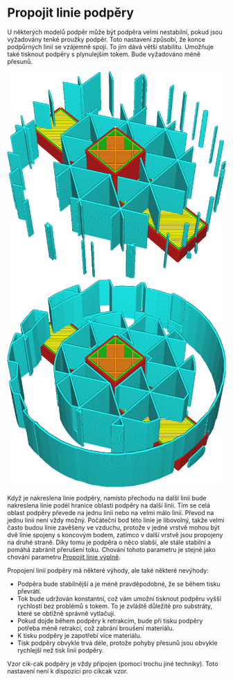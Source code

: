 Propojit linie podpěry
====
U některých modelů podpěr může být podpěra velmi nestabilní, pokud jsou vyžadovány tenké proužky podpěr. Toto nastavení způsobí, že konce podpůrných linií se vzájemně spojí. To jim dává větší stabilitu. Umožňuje také tisknout podpěry s plynulejším tokem. Bude vyžadováno méně přesunů.

![Nepropojená lineární podpěra](../../../articles/images/zig_zaggify_support_disabled.png)
![Propojená lineární podpěra](../../../articles/images/zig_zaggify_support_enabled.png)

Když je nakreslena linie podpěry, namísto přechodu na další linii bude nakreslena linie podél hranice oblasti podpěry na další linii. Tím se celá oblast podpěry převede na jednu linii nebo na velmi málo linií. Převod na jednu linii není vždy možný. Počáteční bod této linie je libovolný, takže velmi často budou linie zavěšeny ve vzduchu, protože v jedné vrstvě mohou být dvě linie spojeny s koncovým bodem, zatímco v další vrstvě jsou propojeny na druhé straně. Díky tomu je podpěra o něco slabší, ale stále stabilní a pomáhá zabránit přerušení toku. Chování tohoto parametru je stejné jako chování parametru [Propojit linie výplně](../infill/zig_zaggify_infill.md).

Propojení linií podpěry má některé výhody, ale také některé nevýhody:
* Podpěra bude stabilnější a je méně pravděpodobné, že se během tisku převrátí.
* Tok bude udržován konstantní, což vám umožní tisknout podpěru vyšší rychlostí bez problémů s tokem. To je zvláště důležité pro substráty, které se obtížně správně vytlačují.
* Pokud dojde během podpěry k retrakcím, bude při tisku podpěry potřeba méně retrakcí, což zabrání broušení materiálu.
* K tisku podpěry je zapotřebí více materiálu.
* Tisk podpěry obvykle trvá déle, protože pohyby přesunů jsou obvykle rychlejší než tisk linií podpěry.

Vzor cik-cak podpěry je vždy připojen (pomocí trochu jiné techniky). Toto nastavení není k dispozici pro cikcak vzor.